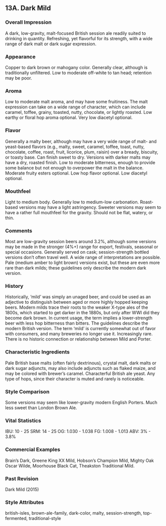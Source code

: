 ## 13A. Dark Mild

### Overall Impression

A dark, low-gravity, malt-focused British session ale readily suited to drinking in quantity. Refreshing, yet flavorful for its strength, with a wide range of dark malt or dark sugar expression.

### Appearance

Copper to dark brown or mahogany color. Generally clear, although is traditionally unfiltered. Low to moderate off-white to tan head; retention may be poor.

### Aroma

Low to moderate malt aroma, and may have some fruitiness. The malt expression can take on a wide range of character, which can include caramel, toffee, grainy, toasted, nutty, chocolate, or lightly roasted. Low earthy or floral hop aroma optional. Very low diacetyl optional.

### Flavor

Generally a malty beer, although may have a very wide range of malt- and yeast-based flavors (e.g., malty, sweet, caramel, toffee, toast, nutty, chocolate, coffee, roast, fruit, licorice, plum, raisin) over a bready, biscuity, or toasty base. Can finish sweet to dry. Versions with darker malts may have a dry, roasted finish. Low to moderate bitterness, enough to provide some balance but not enough to overpower the malt in the balance. Moderate fruity esters optional. Low hop flavor optional. Low diacetyl optional.

### Mouthfeel

Light to medium body. Generally low to medium-low carbonation. Roast-based versions may have a light astringency. Sweeter versions may seem to have a rather full mouthfeel for the gravity. Should not be flat, watery, or thin.

### Comments

Most are low-gravity session beers around 3.2%, although some versions may be made in the stronger (4%+) range for export, festivals, seasonal or special occasions. Generally served on cask; session-strength bottled versions don’t often travel well. A wide range of interpretations are possible. Pale (medium amber to light brown) versions exist, but these are even more rare than dark milds; these guidelines only describe the modern dark version.

### History

Historically, ‘mild’ was simply an unaged beer, and could be used as an adjective to distinguish between aged or more highly hopped keeping beers. Modern milds trace their roots to the weaker X-type ales of the 1800s, which started to get darker in the 1880s, but only after WWI did they become dark brown. In current usage, the term implies a lower-strength beer with less hop bitterness than bitters. The guidelines describe the modern British version. The term ‘mild’ is currently somewhat out of favor with consumers, and many breweries no longer use it. Increasingly rare. There is no historic connection or relationship between Mild and Porter.

### Characteristic Ingredients

Pale British base malts (often fairly dextrinous), crystal malt, dark malts or dark sugar adjuncts, may also include adjuncts such as flaked maize, and may be colored with brewer’s caramel. Characterful British ale yeast. Any type of hops, since their character is muted and rarely is noticeable.

### Style Comparison

Some versions may seem like lower-gravity modern English Porters. Much less sweet than London Brown Ale.

### Vital Statistics

IBU: 10 - 25
SRM: 14 - 25
OG: 1.030 - 1.038
FG: 1.008 - 1.013
ABV: 3% - 3.8%

### Commercial Examples

Brain’s Dark, Greene King XX Mild, Hobson’s Champion Mild, Mighty Oak Oscar Wilde, Moorhouse Black Cat, Theakston Traditional Mild.

### Past Revision

Dark Mild (2015)

### Style Attributes

british-isles, brown-ale-family, dark-color, malty, session-strength, top-fermented, traditional-style